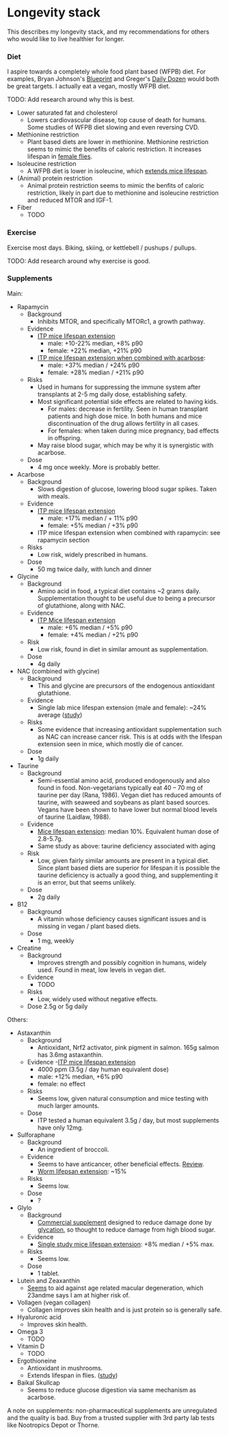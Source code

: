# Longevity stack

This describes my longevity stack, and my recommendations for others who would like to live healthier for longer.

### Diet

I aspire towards a completely whole food plant based (WFPB) diet. For examples, Bryan Johnson's [Blueprint](https://protocol.bryanjohnson.com/#step-1-meal-prep) and Greger's [Daily Dozen](https://nutritionfacts.org/daily-dozen/) would both be great targets. I actually eat a vegan, mostly WFPB diet.

TODO: Add research around why this is best.

- Lower saturated fat and cholesterol
  - Lowers cardiovascular disease, top cause of death for humans. Some studies of WFPB diet slowing and even reversing CVD.
- Methionine restriction
  - Plant based diets are lower in methionine. Methionine restriction seems to mimic the benefits of caloric restriction. It increases lifespan in [female flies](https://www.nature.com/articles/s41467-023-43550-2).
- Isoleucine restriction
  - A WFPB diet is lower in isoleucine, which [extends mice lifespan](https://www.cell.com/cell-metabolism/fulltext/S1550-4131(23)00374-1).
- (Animal) protein restriction
  - Animal protein restriction seems to mimic the benfits of caloric restriction, likely in part due to methionine and isoleucine restriction and reduced MTOR and IGF-1.
- Fiber
  - TODO

### Exercise

Exercise most days. Biking, skiing, or kettlebell / pushups / pullups.

TODO: Add research around why exercise is good.

### Supplements

Main:
- Rapamycin
  - Background
    - Inhibits MTOR, and specifically MTORc1, a growth pathway.
  - Evidence
    - [ITP mice lifespan extension](https://phenome.jax.org/itp/surv/Rapa/C2009)
      - male: +10-22% median, +8% p90
      - female: +22% median, +21% p90
    - [ITP mice lifespan extension when combined with acarbose](https://phenome.jax.org/itp/surv/RaAc/C2017):
      - male: +37% median / +24% p90
      - female: +28% median / +21% p90
  - Risks
    - Used in humans for suppressing the immune system after transplants at 2-5 mg daily dose, establishing safety.
    - Most significant potential side effects are related to having kids.
      - For males: decrease in fertility. Seen in human transplant patients and high dose mice. In both humans and mice discontinuation of the drug allows fertility in all cases.
      - For females: when taken during mice pregnancy, bad effects in offspring.
    - May raise blood sugar, which may be why it is synergistic with acarbose.
  - Dose
    - 4 mg once weekly. More is probably better.
- Acarbose
  - Background
    - Slows digestion of glucose, lowering blood sugar spikes. Taken with meals.
  - Evidence
    - [ITP mice lifespan extension](https://phenome.jax.org/itp/surv/ACA/C2013)
      - male: +17% median / + 11% p90
      - female: +5% median / +3% p90
    - ITP mice lifespan extension when combined with rapamycin: see rapamycin section
  - Risks
    - Low risk, widely prescribed in humans.
  - Dose
    - 50 mg twice daily, with lunch and dinner
- Glycine
  - Background
    - Amino acid in food, a typical diet contains ~2 grams daily. Supplementation thought to be useful due to being a precursor of glutathione, along with NAC.
  - Evidence
    - [ITP Mice lifespan extension](https://phenome.jax.org/itp/surv/Gly/C2014)
      - male: +6% median / +5% p90
      - female: +4% median / +2% p90
  - Risk
    - Low risk, found in diet in similar amount as supplementation.
  - Dose
    - 4g daily
- NAC (combined with glycine)
  - Background
    - This and glycine are precursors of the endogenous antioxidant glutathione.
  - Evidence
    - Single lab mice lifespan extension (male and female): ~24% average ([study](https://www.ncbi.nlm.nih.gov/pmc/articles/PMC8912885/))
  - Risks
    - Some evidence that increasing antioxidant supplementation such as NAC can increase cancer risk. This is at odds with the lifespan extension seen in mice, which mostly die of cancer.
  - Dose
    - 1g daily
- Taurine
  - Background
    - Semi-essential amino acid, produced endogenously and also found in food. Non-vegetarians typically eat 40 – 70 mg of taurine per day (Rana, 1986). Vegan diet has reduced amounts of taurine, with seaweed and soybeans as plant based sources. Vegans have been shown to have lower but normal blood levels of taurine (Laidlaw, 1988).
  - Evidence
    - [Mice lifespan extension](https://www.science.org/doi/10.1126/science.abn9257): median 10%. Equivalent human dose of 2.8-5.7g.
    - Same study as above: taurine deficiency associated with aging
  - Risk
    - Low, given fairly similar amounts are present in a typical diet. Since plant based diets are superior for lifespan it is possible the taurine deficiency is actually a good thing, and supplementing it is an error, but that seems unlikely.
  - Dose
    - 2g daily
- B12
  - Background
    - A vitamin whose deficiency causes significant issues and is missing in vegan / plant based diets.
  - Dose
    - 1 mg, weekly
- Creatine
  - Background
    - Improves strength and possibly cognition in humans, widely used. Found in meat, low levels in vegan diet.
  - Evidence
    - TODO
  - Risks
    - Low, widely used without negative effects.
  - Dose
    2.5g or 5g daily

Others:
- Astaxanthin
  - Background
    - Antioxidant, Nrf2 activator, pink pigment in salmon. 165g salmon has 3.6mg astaxanthin. 
  - Evidence
    -[ITP mice lifespan extension](https://link.springer.com/article/10.1007/s11357-023-01011-0)
      - 4000 ppm (3.5g / day human equivalent dose)
      - male: +12% median, +6% p90
      - female: no effect
  - Risks
    - Seems low, given natural consumption and mice testing with much larger amounts.
  - Dose
    - ITP tested a human equivalent 3.5g / day, but most supplements have only 12mg.
- Sulforaphane
  - Background
    - An ingredient of broccoli.
  - Evidence
    - Seems to have anticancer, other beneficial effects. [Review](https://www.ncbi.nlm.nih.gov/pmc/articles/PMC5225737/).
    - [Worm lifepsan extension]((https://www.ncbi.nlm.nih.gov/pmc/articles/PMC7880325/)): ~15%
  - Risks
    - Seems low.
  - Dose
    - ?
- Glylo
  - Background
    - [Commercial supplement](https://juvifyhealth.com/pages/glylo) designed to reduce damage done by [glycation](https://en.wikipedia.org/wiki/Glycation), so thought to reduce damage from high blood sugar.
  - Evidence 
    - [Single study mice lifespan extension]((https://www.biorxiv.org/content/10.1101/2022.08.10.503411v1.full)): +8% median / +5% max.
  - Risks
    - Seems low.
  - Dose
    - 1 tablet.
- Lutein and Zeaxanthin
  - [Seems](https://www.medicalnewstoday.com/articles/how-much-lutein-per-day-for-macular-degeneration#lutein-and-macular-degeneration) to aid against age related macular degeneration, which 23andme says I am at higher risk of.
- Vollagen (vegan collagen)
  - Collagen improves skin health and is just protein so is generally safe.
- Hyaluronic acid
  - Improves skin health.
- Omega 3
  - TODO
- Vitamin D
  - TODO
- Ergothioneine
  - Antioxidant in mushrooms.
  - Extends lifespan in flies. ([study](https://pubmed.ncbi.nlm.nih.gov/34877949/))
- Baikal Skullcap
  - Seems to reduce glucose digestion via same mechanism as acarbose.

A note on supplements: non-pharmaceutical supplements are unregulated and the quality is bad. Buy from a trusted supplier with 3rd party lab tests like Nootropics Depot or Thorne.